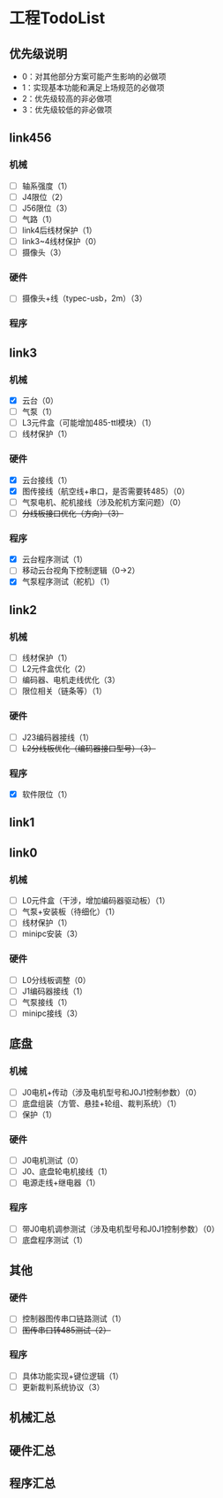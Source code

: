 # 工程TodoList

## 优先级说明

- 0：对其他部分方案可能产生影响的必做项
- 1：实现基本功能和满足上场规范的必做项
- 2：优先级较高的非必做项
- 3：优先级较低的非必做项

## link456

### 机械

- [ ] 轴系强度（1）
- [ ] J4限位（2）
- [ ] J56限位（3）
- [ ] 气路（1）
- [ ] link4后线材保护（1）
- [ ] link3~4线材保护（0）
- [ ] 摄像头（3）

### 硬件

- [ ] 摄像头+线（typec-usb，2m）（3）

### 程序

## link3

### 机械

- [x] 云台（0）
- [ ] 气泵（1）
- [ ] L3元件盒（可能增加485-ttl模块）（1）
- [ ] 线材保护（1）

### 硬件

- [x] 云台接线（1）
- [x] 图传接线（航空线+串口，是否需要转485）（0）
- [ ] 气泵电机、舵机接线（涉及舵机方案问题）（0）
- [ ] ~~分线板接口优化（方向）（3）~~

### 程序

- [x] 云台程序测试（1）
- [ ] 移动云台视角下控制逻辑（0→2）
- [x] 气泵程序测试（舵机）（1）

## link2

### 机械

- [ ] 线材保护（1）
- [ ] L2元件盒优化（2）
- [ ] 编码器、电机走线优化（3）
- [ ] 限位相关（链条等）（1）

### 硬件

- [ ] J23编码器接线（1）
- [ ] ~~L2分线板优化（编码器接口型号）（3）~~

### 程序

- [x] 软件限位（1）

## link1

## link0

### 机械

- [ ] L0元件盒（干涉，增加编码器驱动板）（1）
- [ ] 气泵+安装板（待细化）（1）
- [ ] 线材保护（1）
- [ ] minipc安装（3）

### 硬件

- [ ] L0分线板调整（0）
- [ ] J1编码器接线（1）
- [ ] 气泵接线（1）
- [ ] minipc接线（3）

## 底盘

### 机械

- [ ] J0电机+传动（涉及电机型号和J0J1控制参数）（0）
- [ ] 底盘组装（方管、悬挂+轮组、裁判系统）（1）
- [ ] 保护（1）

### 硬件

- [ ] J0电机测试（0）
- [ ] J0、底盘轮电机接线（1）
- [ ] 电源走线+继电器（1）

### 程序

- [ ] 带J0电机调参测试（涉及电机型号和J0J1控制参数）（0）
- [ ] 底盘程序测试（1）

## 其他

### 硬件

- [ ] 控制器图传串口链路测试（1）
- [ ] ~~图传串口转485测试（2）~~

### 程序

- [ ] 具体功能实现+键位逻辑（1）
- [ ] 更新裁判系统协议（3）

## 机械汇总

## 硬件汇总

## 程序汇总
